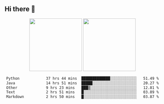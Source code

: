 ## Hi there 👋
<div align="center">
<span>  </span>
<img height="170px" src="https://github-readme-stats.vercel.app/api?username=LZvoid&show_icons=true&count_private==true&v=3" /><span>        </span><img height="170px" src="https://github-readme-stats.vercel.app/api/top-langs/?username=LZvoid&layout=compact&langs_count=8&v=3" />
<span>  </span>
</div>
<div align="center">

<!--START_SECTION:waka-->

```txt
Python            37 hrs 44 mins  █████████████░░░░░░░░░░░░   51.49 %
Java              14 hrs 51 mins  █████░░░░░░░░░░░░░░░░░░░░   20.27 %
Other             9 hrs 23 mins   ███▒░░░░░░░░░░░░░░░░░░░░░   12.81 %
Text              2 hrs 51 mins   █░░░░░░░░░░░░░░░░░░░░░░░░   03.89 %
Markdown          2 hrs 50 mins   █░░░░░░░░░░░░░░░░░░░░░░░░   03.87 %
```

<!--END_SECTION:waka-->
</div>

